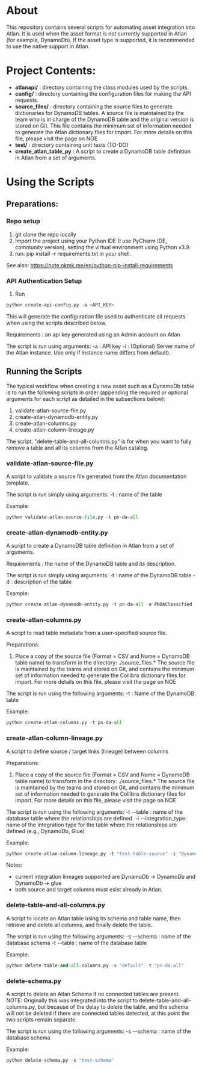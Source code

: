 # About
This repository contains several scripts for automating asset integration into Atlan. It is used when the asset format is not currently supported in Atlan (for example, DynamoDb). If the asset type is supported, it is recommended to use the native support in Atlan.

# Project Contents:
* **atlanapi/** : directory containing the class modules used by the scripts.
* **config/** : directory containing the configuration files for making the API requests.
* **source_files/** : directory containing the source files to generate dictionaries for DynamoDB tables. A source file is maintained 
   by the team who is in charge of the DynamoDB table and the original version is stored on Git. This file contains the 
   minimum set of information needed to generate the Atlan dictionary files for import.
   For more details on this file, please visit the page on NOE 
* **test/** : directory containing unit tests (TO-DO)
* **create_atlan_table_py** : A script to create a DynamoDB table definition in Atlan from a set of arguments.
# Using the Scripts
## Preparations:
### Repo setup
1. git clone the repo locally
2. Import the project using your Python IDE (I use PyCharm IDE, community version), setting the virtual environment using Python v3.9.
3. run: pip install -r requirements.txt in your shell.

See also: https://note.nkmk.me/en/python-pip-install-requirements

### API Authentication Setup
1. Run 
````python
python create-api-config.py -a <API_KEY>
````

This will generate the configuration file used to authenticate all requests when using
the scripts described below. 

Requirements : an api key generated using an Admin account on Atlan

The script is run using arguments:
-a : API key
-i : (Optional) Server name of the Atlan instance. Use only if instance name differs from default).

## Running the Scripts
The typical workflow when creating a new asset such as a DynamoDb table is to run the following scripts in order (appending the required or optional arguments for each script as detailed in the subsections below):

1. validate-atlan-source-file.py
2. create-atlan-dynamodb-entity.py
3. create-atlan-columns.py
4. create-atlan-column-lineage.py

The script, "delete-table-and-all-columns.py" is for when you want to fully remove a table and all its columns from the Atlan catalog.

### validate-atlan-source-file.py
A script to validate a source file generated from the Atlan documentation template.

The script is run simply using arguments:
-t : name of the table

Example:
````python
python validate-atlan-source-file.py -t pn-da-all
````

### create-atlan-dynamodb-entity.py
A script to create a DynamoDB table definition in Atlan from a set of arguments.

Requirements : the name of the DynamoDB table and its description.

The script is run simply using arguments:
-t : name of the DynamoDB table
-d : description of the table

Example: 
````python
python create-atlan-dynamodb-entity.py -t pn-da-all -e PNDAClassified -d "DynamoDB table containing information about all annonces Promoneuve"
````

### create-atlan-columns.py
A script to read table metadata from a user-specified source file.

Preparations:
1. Place a copy of the source file (Format = CSV and Name = DynamoDB table name) to transform in the directory: ./source_files.* The source file is maintained by the teams and
   stored on Git, and contains the minimum set of information needed to generate the Collibra dictionary files for import.
   For more details on this file, please visit the page on NOE 

The script is run using the following arguments:
-t : Name of the DynamoDB table

Example: 
````python
python create-atlan-columns.py -t pn-da-all
````

### create-atlan-column-lineage.py
A script to define source / target links (lineage) between columns

Preparations:
1. Place a copy of the source file (Format = CSV and Name = DynamoDB table name) to transform in the directory: ./source_files.* The source file is maintained by the teams and
   stored on Git, and contains the minimum set of information needed to generate the Collibra dictionary files for import.
   For more details on this file, please visit the page on NOE 

The script is run using the following arguments:
-t --table : name of the database table where the relationships are defined.
-i --integration_type: name of the integration type for the table where the relationships are defined (e.g., DynamoDb, Glue)

Example: 
````python
python create-atlan-column-lineage.py -t "test-table-source" -i "DynamoDb"
````

Notes: 
* current integration lineages supported are DynamoDb -> DynamoDb and DynamoDb -> glue
* both source and target columns must exist already in Atlan.

### delete-table-and-all-columns.py
A script to locate an Atlan table using its schema and table name, then retrieve and delete
all columns, and finally delete the table.

The script is run using the following arguments:
-s --schema : name of the database schema
-t --table : name of the database table

Example: 
````python
python delete-table-and-all-columns.py -s "default" -t "pn-da-all"
````


### delete-schema.py
A script to delete an Atlan Schema if no connected tables are present.  
NOTE: Originally this was integrated into the script to delete-table-and-all-columns.py, but because 
of the delay to delete the table, and the schema will not be deleted if there are connected tables 
detected, at this point the two scripts remain separate.

The script is run using the following arguments:
-s --schema : name of the database schema

Example: 
````python
python delete-schema.py -s "test-schema"
````